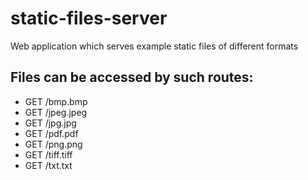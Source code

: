 # static-files-server
Web application which serves example static files of different formats

## Files can be accessed by such routes:

- GET /bmp.bmp
- GET /jpeg.jpeg
- GET /jpg.jpg
- GET /pdf.pdf
- GET /png.png
- GET /tiff.tiff
- GET /txt.txt
